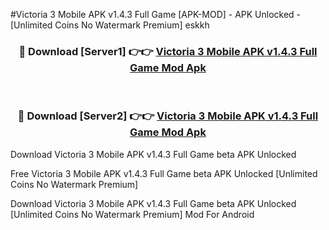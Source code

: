#Victoria 3 Mobile APK v1.4.3 Full Game [APK-MOD] - APK Unlocked - [Unlimited Coins No Watermark Premium] eskkh



<div align="center">

<h3>🔴 Download [Server1] 👉👉 <a href="https://momento.my/?title=Victoria_3_Mobile_APK_v1.4.3_Full_Game">Victoria 3 Mobile APK v1.4.3 Full Game Mod Apk</a></h3><br>

<h3>🔴 Download [Server2] 👉👉 <a href="https://momento.my/?title=Victoria_3_Mobile_APK_v1.4.3_Full_Game">Victoria 3 Mobile APK v1.4.3 Full Game Mod Apk</a></h3>
</div>



Download Victoria 3 Mobile APK v1.4.3 Full Game beta APK Unlocked

Free Victoria 3 Mobile APK v1.4.3 Full Game beta APK Unlocked [Unlimited Coins No Watermark Premium]

Download Victoria 3 Mobile APK v1.4.3 Full Game beta APK Unlocked [Unlimited Coins No Watermark Premium] Mod For Android
